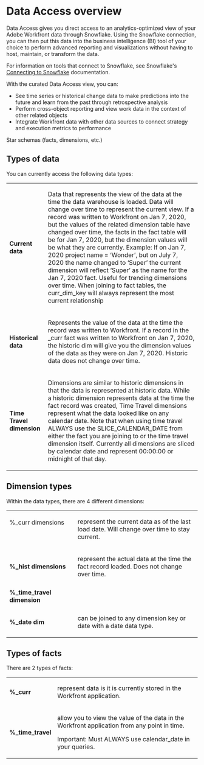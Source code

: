 

# Data Access overview

<!--
<div data-mc-conditions="QuicksilverOrClassic.Draft mode">
<p>(NOTE: Work is paused on this product.</p>
<p>Resources: https://docs.google.com/presentation/d/1mbF1SUdfGGT57i-fh3IbtadsO1r2X5dN_2PpSf05_rM/edit#slide=id.p</p>
<p>https://docs.google.com/document/d/1zsvcpuNoYiXmudNoiA0Q1K3nh_REpyjLY9Nzjmjbdw8/edit) </p>
</div>
-->

Data Access gives you direct access to an analytics-optimized view of your Adobe Workfront data through Snowflake. Using the Snowflake connection, you can then put this data into the business intelligence (BI) tool of your choice to perform advanced reporting and visualizations without having to host, maintain, or transform the data.

For information on tools that connect to Snowflake, see Snowflake's [Connecting to Snowflake](https://docs.snowflake.com/en/user-guide-connecting.html) documentation. 

<!--
<MadCap:conditionalText data-mc-conditions="QuicksilverOrClassic.Draft mode">
(NOTE: Synapse)
</MadCap:conditionalText>
-->

With the curated Data Access view, you can:

* See time series or historical change data to make predictions into the future and learn from the past through retrospective analysis
* Perform cross-object reporting and view work data in the context of other related objects
* Integrate Workfront data with other data sources to connect strategy and execution metrics to performance

Star schemas (facts, dimensions, etc.)

<!--
<div data-mc-conditions="QuicksilverOrClassic.Draft mode">
<p>(NOTE: These dimensions are available for the following objects:</p>
<p>Portfolios</p>
<p>Programs</p>
<p>Projects</p>
<p>Tasks</p>
<p>Custom values in tasks</p>
<p>Facts:</p>
<p>Custom_Values_Curr</p>
<p>Custom_Values_Hist</p>
<p>Task Activity Curr</p>
<p>Task Activity Time Travel Daily)</p>
<p>(NOTE: Google this and determine how much detail is needed here.</p>
<p>https://docs.microsoft.com/en-us/power-bi/guidance/star-schema)</p>
</div>
-->

## Types of data

<!--
<p data-mc-conditions="QuicksilverOrClassic.Draft mode">(NOTE: File for data catalog article (similar to API documentation with tables): https://adobe-my.sharepoint.com/:x:/p/kurtp/EULMCTvcoUBJtIKTPBUPrikB0TzvtWiXHeEDYmrUGCPHmg?e=4%3A9e2n3O&at=9)</p>
-->

You can currently access the following data types:

<table cellspacing="0"> 
 <col> 
 <col> 
 <tbody> 
  <tr> 
   <td role="rowheader"><strong>Current data</strong> </td> 
   <td> <p>Data that represents the view of the data at the time the data warehouse is loaded. Data will change over time to represent the current view. If a record was written to Workfront on Jan 7, 2020, but the values of the related dimension table have changed over time, the facts in the fact table will be for Jan 7, 2020, but the dimension values will be what they are currently. Example: If on Jan 7, 2020 project name = ‘Wonder’, but on July 7, 2020 the name changed to ‘Super’ the current dimension will reflect ‘Super’ as the name for the Jan 7, 2020 fact. Useful for trending dimensions over time. When joining to fact tables, the curr_dim_key will always represent the most current relationship</p> </td> 
  </tr> 
  <tr> 
   <td role="rowheader"><strong>Historical data</strong> </td> 
   <td> <p>Represents the value of the data at the time the record was written to Workfront. If a record in the _curr fact was written to Workfront on Jan 7, 2020, the historic dim will give you the dimension values of the data as they were on Jan 7, 2020. Historic data does not change over time.</p> </td> 
  </tr> 
  <tr> 
   <td role="rowheader"><strong>Time Travel dimension</strong> </td> 
   <td> <p>Dimensions are similar to historic dimensions in that the data is represented at historic data. While a historic dimension represents data at the time the fact record was created, Time Travel dimensions represent what the data looked like on any calendar date. Note that when using time travel ALWAYS use the SLICE_CALENDAR_DATE from either the fact you are joining to or the time travel dimension itself. Currently all dimensions are sliced by calendar date and represent 00:00:00 or midnight of that day.</p> </td> 
  </tr> 
 </tbody> 
</table>

## Dimension types

Within the data types, there are 4 different dimensions:

<table cellspacing="0"> 
 <col> 
 <col> 
 <tbody> 
  <tr> 
   <td role="rowheader"> <p role="rowheader">%_curr&nbsp;dimensions ​</p> <p role="rowheader">​</p> <p role="rowheader"><![CDATA[
 ]]></p> </td> 
   <td> <p>represent the current data as of&nbsp;the&nbsp;last load date. Will change over time to stay current.</p> </td> 
  </tr> 
  <tr> 
   <td role="rowheader"><strong>%_hist dimensions</strong> </td> 
   <td> <p>represent the actual data at the&nbsp;time&nbsp;the fact record loaded.&nbsp;Does not change over time.</p> </td> 
  </tr> 
  <tr> 
   <td role="rowheader"><strong>%_time_travel dimension</strong> </td> 
   <td> <p>&nbsp;</p> </td> 
  </tr> 
  <tr> 
   <td role="rowheader"><strong>%_date dim</strong> </td> 
   <td> <p>can be joined to any dimension key or date&nbsp;with a date data type.</p> </td> 
  </tr> 
 </tbody> 
</table>

## Types of facts

There are 2 types of facts:

<table cellspacing="0"> 
 <col> 
 <col> 
 <tbody> 
  <tr> 
   <td role="rowheader"> <p role="rowheader"><strong>%_curr</strong>​</p> </td> 
   <td> <p role="rowheader">represent data is it is currently stored in the Workfront application.</p> </td> 
  </tr> 
  <tr> 
   <td role="rowheader"><strong>%_time_travel</strong> </td> 
   <td> <p role="rowheader">allow you to view the value of the data in the Workfront application from any point in time.</p> <p>Important: Must ALWAYS use calendar_date in your queries.</p> </td> 
  </tr> 
 </tbody> 
</table>

